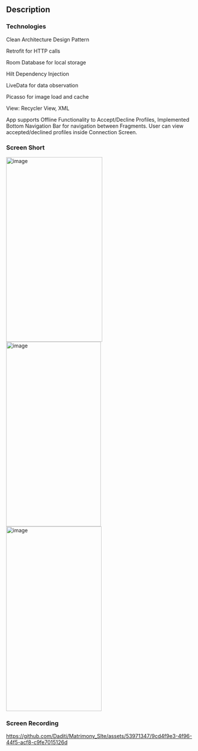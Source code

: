 ## Description
### Technologies

Clean Architecture Design Pattern

Retrofit for HTTP calls

Room Database for local storage

Hilt Dependency Injection

LiveData for data observation

Picasso for image load and cache

View: Recycler View, XML

App supports Offline Functionality to Accept/Decline Profiles, Implemented Bottom Navigation Bar for navigation between Fragments. User can view accepted/declined profiles inside Connection Screen.

### Screen Short
<img width="260" height ="500" alt="image" src="https://github.com/Daditi/Matrimony_SIte/assets/53971347/66ab0c2d-99ce-4c26-a6a6-9b8a4a67f447"><img width="256" height ="500" alt="image" src="https://github.com/Daditi/Matrimony_SIte/assets/53971347/adc4113a-55b8-4990-8aa2-dd32a59381a1"><img width="258" height ="500" alt="image" src="https://github.com/Daditi/Matrimony_SIte/assets/53971347/e8d6d448-9d84-43d3-8623-f42367303609">

### Screen Recording
https://github.com/Daditi/Matrimony_SIte/assets/53971347/9cd4f9e3-4f96-44f5-acf8-c9fe7015126d

